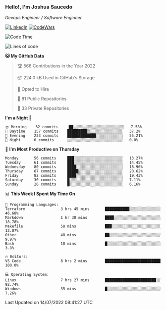### Hello!, I'm Joshua Saucedo
*Devops Engineer / Software Engineer*  

[![LinkedIn](https://img.shields.io/badge/LinkedIn-0073b1?logo=linkedin&style=flat-square&logoColor=white)](https://www.linkedin.com/in/joshua-nathanael-saucedo-uriarte-bb0336169/)
[![CodeWars](https://www.codewars.com/users/joshuansu0897/badges/micro)](https://www.codewars.com/users/joshuansu0897)

<!--START_SECTION:waka-->
![Code Time](http://img.shields.io/badge/Code%20Time-0%20secs-blue)

![Lines of code](https://img.shields.io/badge/From%20Hello%20World%20I%27ve%20Written-2%20Million%20lines%20of%20code-blue)

**🐱 My GitHub Data** 

> 🏆 568 Contributions in the Year 2022
 > 
> 📦 224.0 kB Used in GitHub's Storage 
 > 
> 💼 Opted to Hire
 > 
> 📜 81 Public Repositories 
 > 
> 🔑 33 Private Repositories  
 > 
**I'm a Night 🦉** 

```text
🌞 Morning    32 commits     ██░░░░░░░░░░░░░░░░░░░░░░░   7.58% 
🌆 Daytime    157 commits    █████████░░░░░░░░░░░░░░░░   37.2% 
🌃 Evening    233 commits    █████████████░░░░░░░░░░░░   55.21% 
🌙 Night      0 commits      ░░░░░░░░░░░░░░░░░░░░░░░░░   0.0%

```
📅 **I'm Most Productive on Thursday** 

```text
Monday       56 commits     ███░░░░░░░░░░░░░░░░░░░░░░   13.27% 
Tuesday      61 commits     ███░░░░░░░░░░░░░░░░░░░░░░   14.45% 
Wednesday    80 commits     ████░░░░░░░░░░░░░░░░░░░░░   18.96% 
Thursday     87 commits     █████░░░░░░░░░░░░░░░░░░░░   20.62% 
Friday       82 commits     ████░░░░░░░░░░░░░░░░░░░░░   19.43% 
Saturday     30 commits     █░░░░░░░░░░░░░░░░░░░░░░░░   7.11% 
Sunday       26 commits     █░░░░░░░░░░░░░░░░░░░░░░░░   6.16%

```


📊 **This Week I Spent My Time On** 

```text
💬 Programming Languages: 
Terraform                3 hrs 45 mins       ███████████░░░░░░░░░░░░░░   46.68% 
Markdown                 1 hr 30 mins        ████░░░░░░░░░░░░░░░░░░░░░   18.78% 
Makefile                 58 mins             ███░░░░░░░░░░░░░░░░░░░░░░   12.07% 
Other                    48 mins             ██░░░░░░░░░░░░░░░░░░░░░░░   9.97% 
Bash                     18 mins             █░░░░░░░░░░░░░░░░░░░░░░░░   3.8%

🔥 Editors: 
VS Code                  8 hrs 2 mins        █████████████████████████   100.0%

💻 Operating System: 
Linux                    7 hrs 27 mins       ███████████████████████░░   92.74% 
Windows                  35 mins             █░░░░░░░░░░░░░░░░░░░░░░░░   7.26%

```


 Last Updated on 14/07/2022 08:41:27 UTC
<!--END_SECTION:waka-->
